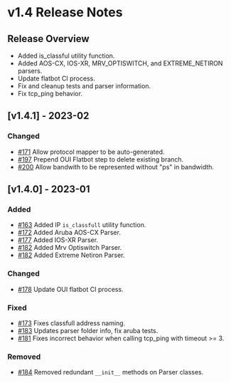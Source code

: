 # v1.4 Release Notes

## Release Overview

- Added is_classful utility function.
- Added AOS-CX, IOS-XR, MRV_OPTISWITCH, and EXTREME_NETIRON parsers.
- Update flatbot CI process.
- Fix and cleanup tests and parser information.
- Fix tcp_ping behavior.

## [v1.4.1] - 2023-02

### Changed

- [#171](https://github.com/networktocode/netutils/pull/171) Allow protocol mapper to be auto-generated.
- [#197](https://github.com/networktocode/netutils/pull/197) Prepend OUI Flatbot step to delete existing branch.
- [#200](https://github.com/networktocode/netutils/pull/200) Allow bandwith to be represented without "ps" in bandwidth.

## [v1.4.0] - 2023-01

### Added

- [#163](https://github.com/networktocode/netutils/pull/163) Added IP `is_classfull` utility function.
- [#172](https://github.com/networktocode/netutils/pull/172) Added Aruba AOS-CX Parser.
- [#177](https://github.com/networktocode/netutils/pull/177) Added IOS-XR Parser.
- [#182](https://github.com/networktocode/netutils/pull/182) Added Mrv Optiswitch Parser.
- [#182](https://github.com/networktocode/netutils/pull/182) Added Extreme Netiron Parser.

### Changed

- [#178](https://github.com/networktocode/netutils/pull/178) Update OUI flatbot CI process.

### Fixed

- [#173](https://github.com/networktocode/netutils/pull/173) Fixes classfull address naming.
- [#183](https://github.com/networktocode/netutils/pull/183) Updates parser folder info, fix aruba tests.
- [#181](https://github.com/networktocode/netutils/pull/181) Fixes incorrect behavior when calling tcp_ping with timeout >= 3.

### Removed

- [#184](https://github.com/networktocode/netutils/pull/184) Removed redundant `__init__` methods on Parser classes.

